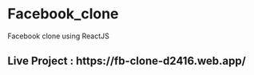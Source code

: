 # Facebook_clone
Facebook clone using ReactJS


<h2> Live Project : https://fb-clone-d2416.web.app/ </h2>

